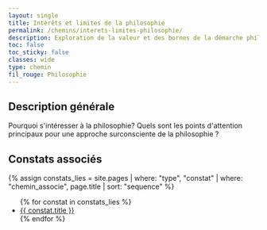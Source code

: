 ```yaml
---
layout: single
title: Intérêts et limites de la philosophie
permalink: /chemins/interets-limites-philosophie/
description: Exploration de la valeur et des bornes de la démarche philosophique dans le cadre de l'Odyssée intérieure.
toc: false
toc_sticky: false
classes: wide
type: chemin
fil_rouge: Philosophie
---
```

## Description générale

Pourquoi s'intéresser à la philosophie? Quels sont les points d'attention principaux pour une approche surconsciente de la philosophie ? 
## Constats associés

{% assign constats_lies = site.pages | where: "type", "constat" | where: "chemin_associe", page.title | sort: "sequence" %}
<ul>
  {% for constat in constats_lies %}
    <li><a href="{{ constat.url }}">{{ constat.title }}</a></li>
  {% endfor %}
</ul>